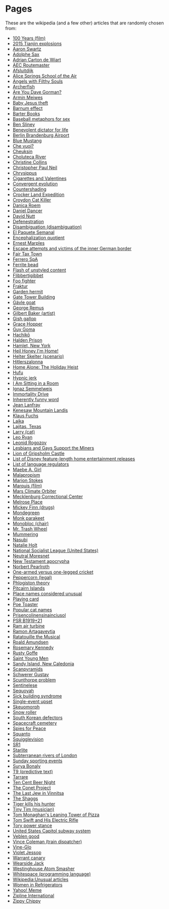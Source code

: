 # Pages
These are the wikipedia (and a few other) articles that are randomly chosen from:
* [100 Years (film)](https://en.wikipedia.org/wiki/100_Years_(film))
* [2015 Tianjin explosions](https://en.wikipedia.org/wiki/2015_Tianjin_explosions)
* [Aaron Swartz](https://en.wikipedia.org/wiki/Aaron_Swartz)
* [Adolphe Sax](https://en.wikipedia.org/wiki/Adolphe_Sax)
* [Adrian Carton de Wiart](https://en.wikipedia.org/wiki/Adrian_Carton_de_Wiart)
* [AEC Routemaster](https://en.wikipedia.org/wiki/AEC_Routemaster)
* [Afsluitdijk](https://en.wikipedia.org/wiki/Afsluitdijk)
* [Alice Springs School of the Air](https://en.wikipedia.org/wiki/Alice_Springs_School_of_the_Air)
* [Angels with Filthy Souls](https://homealone.wikia.com/wiki/Angels_with_Filthy_Souls)
* [Archerfish](https://en.wikipedia.org/wiki/Archerfish)
* [Are You Dave Gorman?](https://en.wikipedia.org/wiki/Are_You_Dave_Gorman%3F)
* [Armin Meiwes](https://en.wikipedia.org/wiki/Armin_Meiwes)
* [Baby Jesus theft](https://en.wikipedia.org/wiki/Baby_Jesus_theft)
* [Barnum effect](https://en.wikipedia.org/wiki/Barnum_effect)
* [Barter Books](https://en.wikipedia.org/wiki/Barter_Books)
* [Baseball metaphors for sex](https://en.wikipedia.org/wiki/Baseball_metaphors_for_sex)
* [Ben Sliney](https://en.wikipedia.org/wiki/Ben_Sliney)
* [Benevolent dictator for life](https://en.wikipedia.org/wiki/Benevolent_dictator_for_life)
* [Berlin Brandenburg Airport](https://en.wikipedia.org/wiki/Berlin_Brandenburg_Airport)
* [Blue Mustang](https://en.wikipedia.org/wiki/Blue_Mustang)
* [Che vuoi?](https://en.wikipedia.org/wiki/Che_vuoi%3F)
* [Cheuksin](https://en.wikipedia.org/wiki/Cheuksin)
* [Choluteca River](https://en.wikipedia.org/wiki/Choluteca_River)
* [Christine Collins](https://en.wikipedia.org/wiki/Christine_Collins)
* [Christopher Paul Neil](https://en.wikipedia.org/wiki/Christopher_Paul_Neil)
* [Chrysippus](https://en.wikipedia.org/wiki/Chrysippus)
* [Cigarettes and Valentines](https://en.wikipedia.org/wiki/Cigarettes_and_Valentines)
* [Convergent evolution](https://en.wikipedia.org/wiki/Convergent_evolution)
* [Countershading](https://en.wikipedia.org/wiki/Countershading)
* [Crocker Land Expedition](https://en.wikipedia.org/wiki/Crocker_Land_Expedition)
* [Croydon Cat Killer](https://en.wikipedia.org/wiki/Croydon_Cat_Killer)
* [Danica Roem](https://en.wikipedia.org/wiki/Danica_Roem)
* [Daniel Dancer](https://en.wikipedia.org/wiki/Daniel_Dancer)
* [David Nutt](https://en.wikipedia.org/wiki/David_Nutt)
* [Defenestration](https://en.wikipedia.org/wiki/Defenestration)
* [Disambiguation (disambiguation)](https://en.wikipedia.org/wiki/Disambiguation_(disambiguation))
* [El Paquete Semanal](https://en.wikipedia.org/wiki/El_Paquete_Semanal)
* [Encephalization quotient](https://en.wikipedia.org/wiki/Encephalization_quotient)
* [Ernest Marples](https://en.wikipedia.org/wiki/Ernest_Marples)
* [Escape attempts and victims of the inner German border](https://en.wikipedia.org/wiki/Escape_attempts_and_victims_of_the_inner_German_border)
* [Fair Tax Town](https://en.wikipedia.org/wiki/Fair_Tax_Town)
* [Ferrero SpA](https://en.wikipedia.org/wiki/Ferrero_SpA)
* [Ferrite bead](https://en.wikipedia.org/wiki/Ferrite_bead)
* [Flash of unstyled content](https://en.wikipedia.org/wiki/Flash_of_unstyled_content)
* [Flibbertigibbet](https://en.wikipedia.org/wiki/Flibbertigibbet)
* [Foo fighter](https://en.wikipedia.org/wiki/Foo_fighter)
* [Fraktur](https://en.wikipedia.org/wiki/Fraktur)
* [Garden hermit](https://en.wikipedia.org/wiki/Garden_hermit)
* [Gate Tower Building](https://en.m.wikipedia.org/wiki/Gate_Tower_Building)
* [Gävle goat](https://en.wikipedia.org/wiki/G%C3%A4vle_goat)
* [George Remus](https://en.wikipedia.org/wiki/George_Remus)
* [Gilbert Baker (artist)](https://en.wikipedia.org/wiki/Gilbert_Baker_(artist))
* [Gish gallop](https://en.wikipedia.org/wiki/Gish_gallop)
* [Grace Hopper](https://en.wikipedia.org/wiki/Grace_Hopper)
* [Guy Goma](https://en.wikipedia.org/wiki/Guy_Goma)
* [Hachikō](https://en.wikipedia.org/wiki/Hachik%C5%8D)
* [Halden Prison](https://en.wikipedia.org/wiki/Halden_Prison)
* [Hamlet, New York](https://en.wikipedia.org/wiki/Hamlet,_New_York)
* [Heil Honey I'm Home!](https://en.wikipedia.org/wiki/Heil_Honey_I%27m_Home!)
* [Helter Skelter (scenario)](https://en.wikipedia.org/wiki/Helter_Skelter_(scenario))
* [Hitlerszalonna](https://en.wikipedia.org/wiki/Hitlerszalonna)
* [Home Alone: The Holiday Heist](https://en.wikipedia.org/wiki/Home_Alone:_The_Holiday_Heist)
* [Hufu](https://en.wikipedia.org/wiki/Hufu_(novelty_item))
* [Hypnic jerk](https://en.wikipedia.org/wiki/Hypnic_jerk)
* [I Am Sitting in a Room](https://en.wikipedia.org/wiki/I_Am_Sitting_in_a_Room)
* [Ignaz Semmelweis](https://en.wikipedia.org/wiki/Ignaz_Semmelweis)
* [Immortality Drive](https://en.wikipedia.org/wiki/Immortality_Drive)
* [Inherently funny word](https://en.wikipedia.org/wiki/Inherently_funny_word)
* [Jean Lanfray](https://en.wikipedia.org/wiki/Jean_Lanfray)
* [Kenesaw Mountain Landis](https://en.wikipedia.org/wiki/Kenesaw_Mountain_Landis)
* [Klaus Fuchs](https://en.wikipedia.org/wiki/Klaus_Fuchs)
* [Laika](https://en.wikipedia.org/wiki/Laika)
* [Lajitas, Texas](https://en.wikipedia.org/wiki/Lajitas,_Texas#Government)
* [Larry (cat)](https://en.wikipedia.org/wiki/Larry_(cat))
* [Leo Ryan](https://en.wikipedia.org/wiki/Leo_Ryan)
* [Leonid Rogozov](https://en.wikipedia.org/wiki/Leonid_Rogozov)
* [Lesbians and Gays Support the Miners](https://en.wikipedia.org/wiki/Lesbians_and_Gays_Support_the_Miners)
* [Lion of Gripsholm Castle](https://en.wikipedia.org/wiki/Lion_of_Gripsholm_Castle)
* [List of Disney feature-length home entertainment releases](https://en.wikipedia.org/wiki/List_of_Disney_feature-length_home_entertainment_releases)
* [List of language regulators](https://en.wikipedia.org/wiki/List_of_language_regulators)
* [Maebe A. Girl](https://en.wikipedia.org/wiki/Maebe_A._Girl)
* [Malapropism](https://en.wikipedia.org/wiki/Malapropism)
* [Marion Stokes](https://en.wikipedia.org/wiki/Marion_Stokes)
* [Marquis (film)](https://en.wikipedia.org/wiki/Marquis_(film))
* [Mars Climate Orbiter](https://en.wikipedia.org/wiki/Mars_Climate_Orbiter)
* [Mecklenburg Correctional Center](https://en.wikipedia.org/wiki/Mecklenburg_Correctional_Center)
* [Melrose Place](https://en.wikipedia.org/wiki/Melrose_Place)
* [Mickey Finn (drugs)](https://en.wikipedia.org/wiki/Mickey_Finn_(drugs))
* [Mondegreen](https://en.wikipedia.org/wiki/Mondegreen)
* [Monk parakeet](https://en.wikipedia.org/wiki/Monk_parakeet#United_States)
* [Monobloc (chair)](https://en.wikipedia.org/wiki/Monobloc_(chair))
* [Mr. Trash Wheel](https://en.wikipedia.org/wiki/Mr._Trash_Wheel)
* [Mummering](https://en.wikipedia.org/wiki/Mummering)
* [Nasubi](https://en.wikipedia.org/wiki/Nasubi)
* [Natalie Holt](https://en.wikipedia.org/wiki/Natalie_Holt)
* [National Socialist League (United States)](https://en.wikipedia.org/wiki/National_Socialist_League_(United_States))
* [Neutral Moresnet](https://en.wikipedia.org/wiki/Neutral_Moresnet)
* [New Testament apocrypha](https://en.wikipedia.org/wiki/New_Testament_apocrypha)
* [Norbert Pearlroth](https://en.wikipedia.org/wiki/Norbert_Pearlroth)
* [One-armed versus one-legged cricket](https://en.wikipedia.org/wiki/One-armed_versus_one-legged_cricket)
* [Peppercorn (legal)](https://en.wikipedia.org/wiki/Peppercorn_(legal))
* [Phlogiston theory](https://en.wikipedia.org/wiki/Phlogiston_theory)
* [Pitcairn Islands](https://en.wikipedia.org/wiki/Pitcairn_Islands)
* [Place names considered unusual](https://en.wikipedia.org/wiki/Place_names_considered_unusual)
* [Playing card](https://en.wikipedia.org/wiki/Playing_card#Cold_case_cards)
* [Poe Toaster](https://en.wikipedia.org/wiki/Poe_Toaster)
* [Popular cat names](https://en.wikipedia.org/wiki/Popular_cat_names)
* [Prisencolinensinainciusol](https://en.wikipedia.org/wiki/Prisencolinensinainciusol)
* [PSR B1919+21](https://en.wikipedia.org/wiki/PSR_B1919%2B21)
* [Ram air turbine](https://en.wikipedia.org/wiki/Ram_air_turbine)
* [Ramon Artagaveytia](https://www.encyclopedia-titanica.org/titanic-victim/ramon-artagaveytia.html)
* [Ratatouille the Musical](https://en.wikipedia.org/wiki/Ratatouille_the_Musical)
* [Roald Amundsen](https://en.wikipedia.org/wiki/Roald_Amundsen)
* [Rosemary Kennedy](https://en.wikipedia.org/wiki/Rosemary_Kennedy)
* [Rusty Goffe](https://en.wikipedia.org/wiki/Rusty_Goffe)
* [Saint Young Men](https://en.wikipedia.org/wiki/Saint_Young_Men)
* [Sandy Island, New Caledonia](https://en.wikipedia.org/wiki/Sandy_Island,_New_Caledonia)
* [Scanpyramids](https://en.wikipedia.org/wiki/Scanpyramids)
* [Schwerer Gustav](https://en.wikipedia.org/wiki/Schwerer_Gustav)
* [Scunthorpe problem](https://en.wikipedia.org/wiki/Scunthorpe_problem)
* [Sentinelese](https://en.wikipedia.org/wiki/Sentinelese)
* [Sequoyah](https://en.wikipedia.org/wiki/Sequoyah)
* [Sick building syndrome](https://en.wikipedia.org/wiki/Sick_building_syndrome)
* [Single-event upset](https://en.wikipedia.org/wiki/Single-event_upset)
* [Skeuomorph](https://en.wikipedia.org/wiki/Skeuomorph)
* [Snow roller](https://en.wikipedia.org/wiki/Snow_roller)
* [South Korean defectors](https://en.wikipedia.org/wiki/South_Korean_defectors)
* [Spacecraft cemetery](https://en.wikipedia.org/wiki/Spacecraft_cemetery)
* [Spies for Peace](https://en.wikipedia.org/wiki/Spies_for_Peace)
* [Squanto](https://en.wikipedia.org/wiki/Squanto)
* [Squigglevision](https://en.wikipedia.org/wiki/Squigglevision)
* [SR1](https://en.wikipedia.org/wiki/SR1)
* [Starlite](https://en.wikipedia.org/wiki/Starlite)
* [Subterranean rivers of London](https://en.wikipedia.org/wiki/Subterranean_rivers_of_London)
* [Sunday sporting events](https://en.wikipedia.org/wiki/Sunday_sporting_events)
* [Surya Bonaly](https://en.wikipedia.org/wiki/Surya_Bonaly)
* [T9 (predictive text)](https://en.wikipedia.org/wiki/T9_(predictive_text))
* [Tarrare](https://en.wikipedia.org/wiki/Tarrare)
* [Ten Cent Beer Night](https://en.wikipedia.org/wiki/Ten_Cent_Beer_Night)
* [The Conet Project](https://en.wikipedia.org/wiki/The_Conet_Project)
* [The Last Jew in Vinnitsa](https://en.wikipedia.org/wiki/The_Last_Jew_in_Vinnitsa)
* [The Shaggs](https://en.wikipedia.org/wiki/The_Shaggs)
* [Tiger kills his hunter](https://www.npr.org/templates/story/story.php?storyId=129551459)
* [Tiny Tim (musician)](https://en.wikipedia.org/wiki/Tiny_Tim_(musician))
* [Tom Monaghan's Leaning Tower of Pizza](https://en.wikipedia.org/wiki/Tom_Monaghan's_Leaning_Tower_of_Pizza)
* [Tom Swift and His Electric Rifle](https://en.wikipedia.org/wiki/Tom_Swift_and_His_Electric_Rifle)
* [Tory power stance](https://en.wikipedia.org/wiki/Tory_power_stance)
* [United States Capitol subway system](https://en.wikipedia.org/wiki/United_States_Capitol_subway_system)
* [Veblen good](https://en.wikipedia.org/wiki/Veblen_good?oldformat=true)
* [Vince Coleman (train dispatcher)](https://en.wikipedia.org/wiki/Vince_Coleman_(train_dispatcher))
* [Vine-Glo](https://en.wikipedia.org/wiki/Vine-Glo)
* [Violet Jessop](https://en.wikipedia.org/wiki/Violet_Jessop)
* [Warrant canary](https://en.wikipedia.org/wiki/Warrant_canary)
* [Wearside Jack](https://en.wikipedia.org/wiki/Wearside_Jack)
* [Westinghouse Atom Smasher](https://en.wikipedia.org/wiki/Westinghouse_Atom_Smasher)
* [Whitespace (programming language)](https://en.wikipedia.org/wiki/Whitespace_(programming_language))
* [Wikipedia:Unusual articles](https://en.wikipedia.org/wiki/Wikipedia:Unusual_articles)
* [Women in Refrigerators](https://en.wikipedia.org/wiki/Women_in_Refrigerators)
* [Yahoo! Meme](https://en.wikipedia.org/wiki/Yahoo!_Meme)
* [Zipline International](https://en.wikipedia.org/wiki/Zipline_International)
* [Zippy Chippy](https://en.wikipedia.org/wiki/Zippy_Chippy)
